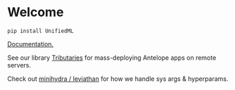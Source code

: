 # Welcome

```console
pip install UnifiedML
```

[Documentation.](https://animal-tree.github.io/Antelope/)

See our library [Tributaries](https://github.com/animal-tree/tributaries) for mass-deploying Antelope apps on remote servers.

Check out [minihydra / leviathan](https://github.com/animal-tree/minihydra) for how we handle sys args & hyperparams.

